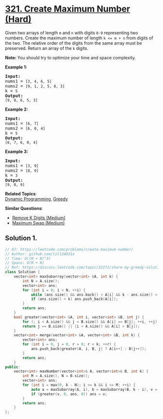 # [321. Create Maximum Number (Hard)](https://leetcode.com/problems/create-maximum-number/)

<p>Given two arrays of length <code>m</code> and <code>n</code> with digits <code>0-9</code> representing two numbers. Create the maximum number of length <code>k &lt;= m + n</code> from digits of the two. The relative order of the digits from the same array must be preserved. Return an array of the <code>k</code> digits.</p>

<p><strong>Note: </strong>You should try to optimize your time and space complexity.</p>

<p><b>Example 1:</b></p>

<pre><strong>Input:</strong>
nums1 = <code>[3, 4, 6, 5]</code>
nums2 = <code>[9, 1, 2, 5, 8, 3]</code>
k = <code>5</code>
<strong>Output:</strong>
<code>[9, 8, 6, 5, 3]</code></pre>

<p><b>Example 2:</b></p>

<pre><strong>Input:</strong>
nums1 = <code>[6, 7]</code>
nums2 = <code>[6, 0, 4]</code>
k = <code>5</code>
<strong>Output:</strong>
<code>[6, 7, 6, 0, 4]</code></pre>

<p><b>Example 3:</b></p>

<pre><strong>Input:</strong>
nums1 = <code>[3, 9]</code>
nums2 = <code>[8, 9]</code>
k = <code>3</code>
<strong>Output:</strong>
<code>[9, 8, 9]</code>
</pre>

**Related Topics**:  
[Dynamic Programming](https://leetcode.com/tag/dynamic-programming/), [Greedy](https://leetcode.com/tag/greedy/)

**Similar Questions**:
* [Remove K Digits (Medium)](https://leetcode.com/problems/remove-k-digits/)
* [Maximum Swap (Medium)](https://leetcode.com/problems/maximum-swap/)

## Solution 1.

```cpp
// OJ: https://leetcode.com/problems/create-maximum-number/
// Author: github.com/lzl124631x
// Time: O((M + N)^3)
// Space: O(M + N)
// Ref: https://discuss.leetcode.com/topic/32272/share-my-greedy-solution
class Solution {
    vector<int> maxSubarray(vector<int> &A, int k) {
        int N = A.size();
        vector<int> ans;
        for (int i = 0; i < N; ++i) {
            while (ans.size() && ans.back() < A[i] && k - ans.size() < N - i) ans.pop_back();
            if (ans.size() < k) ans.push_back(A[i]);
        }
        return ans;
    }
    bool greater(vector<int> &A, int i, vector<int> &B, int j) {
        for (; i < A.size() && j < B.size() && A[i] == B[j]; ++i, ++j);
        return j == B.size() || (i < A.size() && A[i] > B[j]);
    }
    vector<int> merge(vector<int> &A, vector<int> &B, int k) {
        vector<int> ans;
        for (int i = 0, j = 0, r = 0; r < k; ++r) {
            ans.push_back(greater(A, i, B, j) ? A[i++] : B[j++]);
        }
        return ans;
    }
public:
    vector<int> maxNumber(vector<int>& A, vector<int>& B, int k) {
        int M = A.size(), N = B.size();
        vector<int> ans;
        for (int i = max(0, k - N); i <= k && i <= M; ++i) {
            auto a = maxSubarray(A, i), b = maxSubarray(B, k - i), v = merge(a, b, k);
            if (greater(v, 0, ans, 0)) ans = v;
        }
        return ans;
    }
};
```